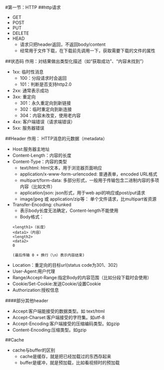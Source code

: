 #第一节：HTTP
##http请求
* GET
* POST
* PUT
* DELETE
* HEAD
	* 请求只把header返回，不返回body/content
	* 经常用于文件下载，在下载前先调用一下，获取需要下载的文件的属性

##状态码
作用：对结果做出类型化描述（如“获取成功”、“内容未找到”）
* 1xx: 临时性消息
	* 100：分段请求时会返回
	* 101：判断是否支持http2.0
* 2xx: 通常表示成功
* 3xx: 重定向
	* 301：永久重定向到新链接
	* 302：临时重定向到新连接
	* 304：内容未改变，使用老内容
* 4xx: 客户端错误（请求端错误）
* 5xx: 服务器错误

##Header
作用： HTTP消息的元数据（metadata）
* Host:服务器主地址
* Content-Length：内容的长度
* Content-Type：内容的类型
	* text/html: html文本，用于浏览器页面响应
	* application/x-www-form-urlencoded: 普通表单，encoded URL格式
	* multipart/form-data: 多部分形式，一般用于传输包含二进制内容的多项内容（比如文件）
	* application/json: json形式，用于web api的响应或post/put请求
	* image/jpeg 或 application/zip等： 单个文件请求，比multipart省资源
*  Transfer-Encoding: chunked
	*  表示body长度无法确定，Content-length不能使用
	*  Body格式：
	```
    <length1>（长度）
    <data1>（内容）
    <length2>
    <data2>
    0

    (最后传输 0 + 换行（\n）表示内容结束)
    ```
* Location：重定向的目标url(status code为301、302)
* User-Agent:用户代理
* Range/Accept-Range:指定Body的内容范围（比如分段下载时会使用）
* Cookie/Set-Cookie:发送Cookie/设置Cookie
* Authorization:授权信息

####部分其他header
* Accept:客户端能接受的数据类型。如 text/html
* Accept-Charset:客户端接受的字符集。如utf-8
* Accept-Encoding:客户端接受的压缩编码类型。如gzip
* Content-Encoding:压缩类型。如gzip

##Cache
* cache与buffer的区别
	* cache是缓存，就是把已经加载过的东西存起来
	* buffer是缓冲，就是预加载，比如看视频时的预加载
